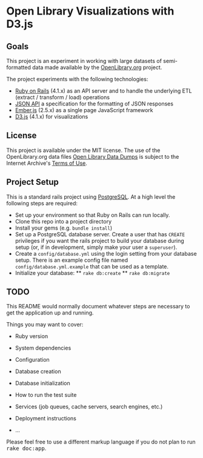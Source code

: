 Open Library Visualizations with D3.js
=======================================

Goals
-----


This project is an experiment in working with large datasets of semi-formatted data
made available by the [OpenLibrary.org](https://openlibrary.org) project. 

The project experiments with the following technologies:

* [Ruby on Rails](http://rubyonrails.org) (4.1.x) as an API server and to handle the underlying ETL 
  (extract / transform / load) operations
* [JSON API](http://jsonapi.org) a specification for the formatting of JSON responses
* [Ember.js](https://emberjs.com) (2.5.x) as a single page JavaScript framework
* [D3.js](https://d3js.org) (4.1.x) for visualizations

License
-------

This project is available under the MIT license. The use of the OpenLibrary.org data files
[Open Library Data Dumps](https://openlibrary.org/developers/dumps) is subject to the 
Internet Archive's [Terms of Use](https://archive.org/about/terms.php).

Project Setup
-------------

This is a standard rails project using [PostgreSQL](https://www.postgresql.org). At a high level the following steps are required:

* Set up your environment so that Ruby on Rails can run locally. 
* Clone this repo into a project directory
* Install your gems (e.g. `bundle install`)
* Set up a PostgreSQL database server. Create a user that has `CREATE` privileges if you want the rails project to build your database during setup (or, if in development, simply make your user a `superuser`).
* Create a `config/database.yml` using the login setting from your database setup. There is an example config file named `config/database.yml.example` that can be used as a template.
* Initialize your database:
** `rake db:create`
** `rake db:migrate`

TODO
----

This README would normally document whatever steps are necessary to get the
application up and running.

Things you may want to cover:

* Ruby version

* System dependencies

* Configuration

* Database creation

* Database initialization

* How to run the test suite

* Services (job queues, cache servers, search engines, etc.)

* Deployment instructions

* ...


Please feel free to use a different markup language if you do not plan to run
<tt>rake doc:app</tt>.
